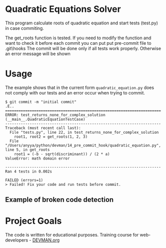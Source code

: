 # Quadratic Equations Solver

This program calculate roots of quadratic equation and start tests (test.py) in case commiting.


The get_roots function is tested.
If you need to modify the function and want to check it before each commit you can put put pre-commit file to .git\hooks
The commit will be done only if all tests work properly. Otherwise an error message will be shown

# Usage
The example shows that in the current form `quadratic_equation.py` does not comply with our tests and an error occur when trying to commit.
```#!bash
$ git commit -m "initial commit"
.E..
======================================================================
ERROR: test_returns_none_for_complex_solution (__main__.QuadraticEquationTestCase)
----------------------------------------------------------------------
Traceback (most recent call last):
  File "tests.py", line 22, in test_returns_none_for_complex_solution
    root1, root2 = get_roots(1, 2, 3)
  File "/Users/anyya/python/devman/14_pre_commit_hook/quadratic_equation.py", line 5, in get_roots
    root1 = (-b - sqrt(discriminant)) / (2 * a)
ValueError: math domain error

----------------------------------------------------------------------
Ran 4 tests in 0.002s

FAILED (errors=1)
> Failed! Fix your code and run tests before commit.

```

## Example of broken code detection

# Project Goals

The code is written for educational purposes. Training course for web-developers - [DEVMAN.org](https://devman.org)
